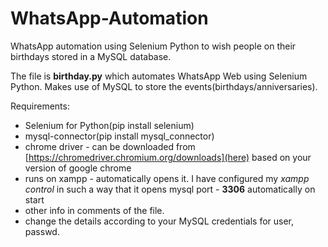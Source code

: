 # WhatsApp-Automation
WhatsApp automation using Selenium Python to wish people on their birthdays stored in a MySQL database.

The file is **birthday.py** which automates WhatsApp Web using Selenium Python. Makes use of MySQL to store the events(birthdays/anniversaries).

Requirements:
 * Selenium for Python(pip install selenium)
 * mysql-connector(pip install mysql_connector)
 * chrome driver - can be downloaded from [https://chromedriver.chromium.org/downloads](here) based on your version of google chrome
 * runs on xampp - automatically opens it. I have configured my *xampp control* in such a way that it opens mysql port - **3306** automatically on start
 * other info in comments of the file.
 * change the details according to your MySQL credentials for user, passwd.
